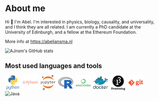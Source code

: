 <!-- AJnsm/AJnsm is a ✨ special ✨ repository because its `README.md` (this file) appears on your GitHub profile.
You can click the Preview link to take a look at your changes.
--->
# About me

Hi 👋 I'm Abel. I'm interested in physics, biology, causality, and universality, and I think they are all related.
I am currently a PhD candidate at the University of Edinburgh, and a fellow at the Ethereum Foundation. 

More info at https://abeljansma.nl


![AJnsm's GitHub stats](https://github-readme-stats.vercel.app/api?username=AJnsm&count_private=true&theme=prussian)

## Most used languages and tools
<div>
  <img src="https://github.com/devicons/devicon/blob/master/icons/python/python-original-wordmark.svg" title="Java" alt="Java"  height="50"/>&nbsp;
  <img src="https://github.com/devicons/devicon/blob/master/icons/pytorch/pytorch-plain-wordmark.svg" title="Java" alt="Java"  height="50"/>&nbsp;
  <img src="https://github.com/devicons/devicon/blob/master/icons/jupyter/jupyter-original-wordmark.svg" title="Java" alt="Java"  height="50"/>&nbsp;
  <img src="https://github.com/devicons/devicon/blob/master/icons/r/r-original.svg" title="Java" alt="Java"  height="50"/>&nbsp;
  <img src="https://github.com/devicons/devicon/blob/master/icons/anaconda/anaconda-original-wordmark.svg" title="Java" alt="Java"  height="50"/>&nbsp;
  <img src="https://github.com/devicons/devicon/blob/master/icons/docker/docker-original-wordmark.svg" title="Java" alt="Java"  height="50"/>&nbsp;
  <img src="https://github.com/devicons/devicon/blob/master/icons/processing/processing-original-wordmark.svg" title="Java" alt="Java"  height="50"/>&nbsp;
  <img src="https://github.com/devicons/devicon/blob/master/icons/git/git-plain-wordmark.svg" title="Java" alt="Java"  height="50"/>&nbsp;
  <img src="https://www.nextflow.io/img/nextflow2014_no-bg.png" title="Java" alt="Java" height="50"/>&nbsp;
</div>
